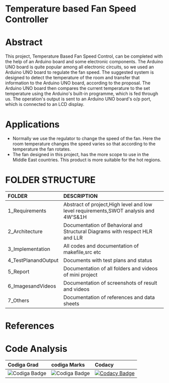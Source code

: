 # Temperature based Fan Speed Controller
# Abstract 
This project, Temperature Based Fan Speed Control, can be completed with the help of an Arduino board and some electronic components. The Arduino UNO board is quite popular among all electronic circuits, so we used an Arduino UNO board to regulate the fan speed. The suggested system is designed to detect the temperature of the room and transfer that information to the Arduino UNO board, according to the proposal. The Arduino UNO board then compares the current temperature to the set temperature using the Arduino's built-in programme, which is fed through us. The operation's output is sent to an Arduino UNO board's o/p port, which is connected to an LCD display.

# Applications
* Normally we use the regulator to change the speed of the fan. Here the room temperature changes the speed varies so that according to the temperature the fan rotates.
* The fan designed in this project, has the more scope to use in the Middle East countries. This product is more suitable for the hot regions.


# FOLDER STRUCTURE
|FOLDER|	DESCRIPTION                                                                              |
|:-----|:------------------------------------------------------------------------------------------|
|1_Requirements|Abstract of project,High level and low level requirements,SWOT analysis and 4W'S&1H|
|2_Architecture|Documentation of Behavioral and Structural Diagrams with respect HLR and LLR       |
|3_Implementation|All codes and documentation of makefile,src etc                                  |
|4_TestPlanandOutput|	Documents with test plans and status                                         |
|5_Report|	Documentation of all folders and videos of mini project                                |
|6_ImagesandVideos|	Documentation of screenshots of result and videos                              |
|7_Others|	Documentation of references and data sheets                                            |

# References

# Code Analysis
|Codiga Grad                                                    |codiga Marks                                                  |Codacy          |
|:--------------------------------------------------------------|:-------------------------------------------------------------|:---------------|
|![Codiga Badge](https://api.codiga.io/project/31637/status/svg)|![Codiga Badge](https://api.codiga.io/project/31637/score/svg)|[![Codacy Badge](https://app.codacy.com/project/badge/Grade/7190cdb6b2a944b384f38804313288dd)](https://www.codacy.com/gh/Nirmala-vijapur/M2-EmbSys/dashboard?utm_source=github.com&amp;utm_medium=referral&amp;utm_content=Nirmala-vijapur/M2-EmbSys&amp;utm_campaign=Badge_Grade)                           |

